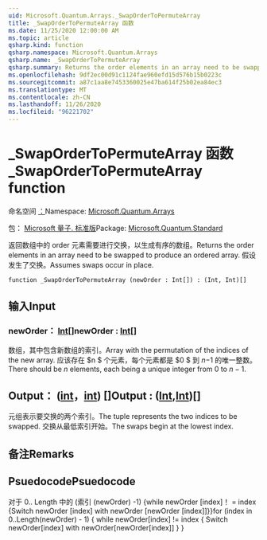 ```yaml
---
uid: Microsoft.Quantum.Arrays._SwapOrderToPermuteArray
title: _SwapOrderToPermuteArray 函数
ms.date: 11/25/2020 12:00:00 AM
ms.topic: article
qsharp.kind: function
qsharp.namespace: Microsoft.Quantum.Arrays
qsharp.name: _SwapOrderToPermuteArray
qsharp.summary: Returns the order elements in an array need to be swapped to produce an ordered array. Assumes swaps occur in place.
ms.openlocfilehash: 9df2ec00d91c1124fae960efd15d576b15b0223c
ms.sourcegitcommit: a87c1aa8e7453360025e47ba614f25b02ea84ec3
ms.translationtype: MT
ms.contentlocale: zh-CN
ms.lasthandoff: 11/26/2020
ms.locfileid: "96221702"
---
```

# <a name="_swapordertopermutearray-function"></a><span data-ttu-id="11975-102">_SwapOrderToPermuteArray 函数</span><span class="sxs-lookup"><span data-stu-id="11975-102">_SwapOrderToPermuteArray function</span></span>

<span data-ttu-id="11975-103">命名空间 [：](xref:Microsoft.Quantum.Arrays)</span><span class="sxs-lookup"><span data-stu-id="11975-103">Namespace: [Microsoft.Quantum.Arrays](xref:Microsoft.Quantum.Arrays)</span></span>

<span data-ttu-id="11975-104">包： [Microsoft 量子. 标准版](https://nuget.org/packages/Microsoft.Quantum.Standard)</span><span class="sxs-lookup"><span data-stu-id="11975-104">Package: [Microsoft.Quantum.Standard](https://nuget.org/packages/Microsoft.Quantum.Standard)</span></span>


<span data-ttu-id="11975-105">返回数组中的 order 元素需要进行交换，以生成有序的数组。</span><span class="sxs-lookup"><span data-stu-id="11975-105">Returns the order elements in an array need to be swapped to produce an ordered array.</span></span>
<span data-ttu-id="11975-106">假设发生了交换。</span><span class="sxs-lookup"><span data-stu-id="11975-106">Assumes swaps occur in place.</span></span>

```qsharp
function _SwapOrderToPermuteArray (newOrder : Int[]) : (Int, Int)[]
```


## <a name="input"></a><span data-ttu-id="11975-107">输入</span><span class="sxs-lookup"><span data-stu-id="11975-107">Input</span></span>

### <a name="neworder--int"></a><span data-ttu-id="11975-108">newOrder： [Int](xref:microsoft.quantum.lang-ref.int)[]</span><span class="sxs-lookup"><span data-stu-id="11975-108">newOrder : [Int](xref:microsoft.quantum.lang-ref.int)[]</span></span>

<span data-ttu-id="11975-109">数组，其中包含新数组的索引。</span><span class="sxs-lookup"><span data-stu-id="11975-109">Array with the permutation of the indices of the new array.</span></span> <span data-ttu-id="11975-110">应该存在 $n $ 个元素，每个元素都是 $0 $ 到 $n-$1 的唯一整数。</span><span class="sxs-lookup"><span data-stu-id="11975-110">There should be $n$ elements, each being a unique integer from $0$ to $n-1$.</span></span>



## <a name="output--intint"></a><span data-ttu-id="11975-111">Output： ([int](xref:microsoft.quantum.lang-ref.int)，[int](xref:microsoft.quantum.lang-ref.int)) []</span><span class="sxs-lookup"><span data-stu-id="11975-111">Output : ([Int](xref:microsoft.quantum.lang-ref.int),[Int](xref:microsoft.quantum.lang-ref.int))[]</span></span>

<span data-ttu-id="11975-112">元组表示要交换的两个索引。</span><span class="sxs-lookup"><span data-stu-id="11975-112">The tuple represents the two indices to be swapped.</span></span> <span data-ttu-id="11975-113">交换从最低索引开始。</span><span class="sxs-lookup"><span data-stu-id="11975-113">The swaps begin at the lowest index.</span></span>

## <a name="remarks"></a><span data-ttu-id="11975-114">备注</span><span class="sxs-lookup"><span data-stu-id="11975-114">Remarks</span></span>

## <a name="psuedocode"></a><span data-ttu-id="11975-115">Psuedocode</span><span class="sxs-lookup"><span data-stu-id="11975-115">Psuedocode</span></span>

<span data-ttu-id="11975-116">对于 0.. Length 中的 (索引 (newOrder) -1) {while newOrder [index]！ = index {Switch newOrder [index] with newOrder [newOrder [index]]}}</span><span class="sxs-lookup"><span data-stu-id="11975-116">for (index in 0..Length(newOrder) - 1) { while newOrder[index] != index { Switch newOrder[index] with newOrder[newOrder[index]] } }</span></span>